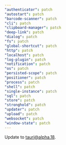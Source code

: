 ```yaml
---
"authenticator": patch
"autostart": patch
"barcode-scanner": patch
"cli": patch
"clipboard-manager": patch
"deep-link": patch
"dialog": patch
"fs": patch
"global-shortcut": patch
"http": patch
"localhost": patch
"log-plugin": patch
"notification": patch
"os": patch
"persisted-scope": patch
"positioner": patch
"process": patch
"shell": patch
"single-instance": patch
"sql": patch
"store": patch
"stronghold": patch
"updater": patch
"upload": patch
"websocket": patch
"window-state": patch
---
```


Update to tauri@alpha.18.
